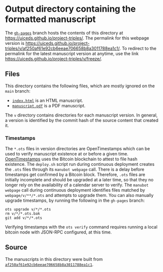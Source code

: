 # Output directory containing the formatted manuscript

The [`gh-pages`](https://github.com/uiceds/project-triples/tree/gh-pages) branch hosts the contents of this directory at <https://uiceds.github.io/project-triples/>.
The permalink for this webpage version is <https://uiceds.github.io/project-triples/v/af250af61e92cb6eeae706658b8a3011788ea1c1/>.
To redirect to the permalink for the latest manuscript version at anytime, use the link <https://uiceds.github.io/project-triples/v/freeze/>.

## Files

This directory contains the following files, which are mostly ignored on the `main` branch:

+ [`index.html`](index.html) is an HTML manuscript.
+ [`manuscript.pdf`](manuscript.pdf) is a PDF manuscript.

The `v` directory contains directories for each manuscript version.
In general, a version is identified by the commit hash of the source content that created it.

### Timestamps

The `*.ots` files in version directories are OpenTimestamps which can be used to verify manuscript existence at or before a given time.
[OpenTimestamps](https://opentimestamps.org/) uses the Bitcoin blockchain to attest to file hash existence.
The `deploy.sh` script run during continuous deployment creates the `.ots` files through its `manubot webpage` call.
There is a delay before timestamps get confirmed by a Bitcoin block.
Therefore, `.ots` files are initially incomplete and should be upgraded at a later time, so that they no longer rely on the availability of a calendar server to verify.
The `manubot webpage` call during continuous deployment identifies files matched by `webpage/v/**/*.ots` and attempts to upgrade them.
You can also manually upgrade timestamps, by running the following in the `gh-pages` branch:

```shell
ots upgrade v/*/*.ots
rm v/*/*.ots.bak
git add v/*/*.ots
```

Verifying timestamps with the `ots verify` command requires running a local bitcoin node with JSON-RPC configured, at this time.

## Source

The manuscripts in this directory were built from
[`af250af61e92cb6eeae706658b8a3011788ea1c1`](https://github.com/uiceds/project-triples/commit/af250af61e92cb6eeae706658b8a3011788ea1c1).
